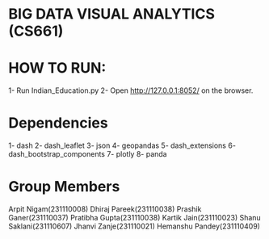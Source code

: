 # BIG DATA VISUAL ANALYTICS (CS661)

# HOW TO RUN:
1- Run Indian_Education.py
2- Open http://127.0.0.1:8052/ on the browser.

# Dependencies
1- dash
2- dash_leaflet
3- json
4- geopandas
5- dash_extensions
6- dash_bootstrap_components
7- plotly
8- panda

# Group Members

Arpit Nigam(231110008)
Dhiraj Pareek(231110038)
Prashik Ganer(231110037)
Pratibha Gupta(231110038)
Kartik Jain(231110023)
Shanu Saklani(231110607)
Jhanvi Zanje(231110021)
Hemanshu Pandey(231110409)
